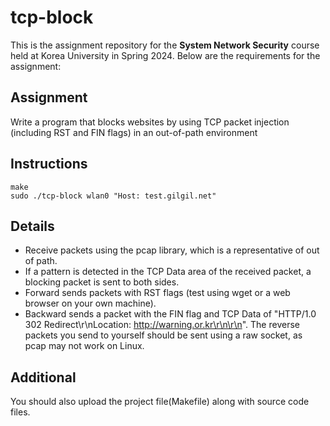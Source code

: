 # tcp-block
This is the assignment repository for the **System Network Security** course held at Korea University in Spring 2024. Below are the requirements for the assignment:

## Assignment
Write a program that blocks websites by using TCP packet injection (including RST and FIN flags) in an out-of-path environment

## Instructions
```
make
sudo ./tcp-block wlan0 "Host: test.gilgil.net"
```

## Details
- Receive packets using the pcap library, which is a representative of out of path.
- If a pattern is detected in the TCP Data area of the received packet, a blocking packet is sent to both sides.
- Forward sends packets with RST flags (test using wget or a web browser on your own machine).
- Backward sends a packet with the FIN flag and TCP Data of "HTTP/1.0 302 Redirect\r\nLocation: http://warning.or.kr\r\n\r\n". The reverse packets you send to yourself should be sent using a raw socket, as pcap may not work on Linux.

## Additional
You should also upload the project file(Makefile) along with source code files.